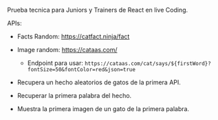 Prueba tecnica para Juniors y Trainers de React en live Coding.

APIs:

- Facts Random: https://catfact.ninja/fact
- Image random: https://cataas.com/
    - Endpoint para usar: `https://cataas.com/cat/says/${firstWord}?fontSize=50&fontColor=red&json=true`

- Recupera un hecho aleatorios de gatos de la primera API.
- Recuperar la primera palabra del hecho.
- Muestra la primera imagen de un gato de la primera palabra.

